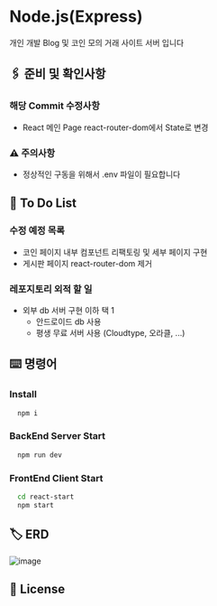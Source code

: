 # Node.js(Express)

개인 개발 Blog 및 코인 모의 거래 사이트 서버 입니다
## 🖇️ 준비 및 확인사항

### 해당 Commit 수정사항
- React 메인 Page react-router-dom에서 State로 변경

### ⚠️ 주의사항
- 정상적인 구동을 위해서 .env 파일이 필요합니다

## 💬 To Do List

### 수정 예정 목록
- 코인 페이지 내부 컴포넌트 리팩토링 및 세부 페이지 구현
- 게시판 페이지 react-router-dom 제거

### 레포지토리 외적 할 일
- 외부 db 서버 구현 이하 택 1
  - 안드로이드 db 사용
  - 평생 무료 서버 사용 (Cloudtype, 오라클, ...)

## ⌨️ 명령어

### Install

```bash
  npm i
```

### BackEnd Server Start

```bash
  npm run dev
```

### FrontEnd Client Start

```bash
  cd react-start
  npm start
```


## 🏷️ ERD
![image](https://user-images.githubusercontent.com/68260365/235457043-ea5e2f6b-db1b-4cf9-a04d-80ac76ae786d.png)


## 📄 License



